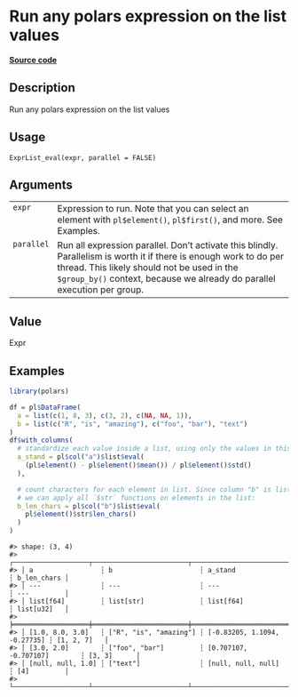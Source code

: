 

# Run any polars expression on the list values

[**Source code**](https://github.com/pola-rs/r-polars/tree/main/R/expr__list.R#L452)

## Description

Run any polars expression on the list values

## Usage

<pre><code class='language-R'>ExprList_eval(expr, parallel = FALSE)
</code></pre>

## Arguments

<table>
<tr>
<td style="white-space: nowrap; font-family: monospace; vertical-align: top">
<code id="ExprList_eval_:_expr">expr</code>
</td>
<td>
Expression to run. Note that you can select an element with
<code>pl$element()</code>, <code>pl$first()</code>, and more. See
Examples.
</td>
</tr>
<tr>
<td style="white-space: nowrap; font-family: monospace; vertical-align: top">
<code id="ExprList_eval_:_parallel">parallel</code>
</td>
<td>
Run all expression parallel. Don’t activate this blindly. Parallelism is
worth it if there is enough work to do per thread. This likely should
not be used in the <code style="white-space: pre;">$group_by()</code>
context, because we already do parallel execution per group.
</td>
</tr>
</table>

## Value

Expr

## Examples

``` r
library(polars)

df = pl$DataFrame(
  a = list(c(1, 8, 3), c(3, 2), c(NA, NA, 1)),
  b = list(c("R", "is", "amazing"), c("foo", "bar"), "text")
)
df$with_columns(
  # standardize each value inside a list, using only the values in this list
  a_stand = pl$col("a")$list$eval(
    (pl$element() - pl$element()$mean()) / pl$element()$std()
  ),

  # count characters for each element in list. Since column "b" is list[str],
  # we can apply all `$str` functions on elements in the list:
  b_len_chars = pl$col("b")$list$eval(
    pl$element()$str$len_chars()
  )
)
```

    #> shape: (3, 4)
    #> ┌───────────────────┬────────────────────────┬──────────────────────────────┬─────────────┐
    #> │ a                 ┆ b                      ┆ a_stand                      ┆ b_len_chars │
    #> │ ---               ┆ ---                    ┆ ---                          ┆ ---         │
    #> │ list[f64]         ┆ list[str]              ┆ list[f64]                    ┆ list[u32]   │
    #> ╞═══════════════════╪════════════════════════╪══════════════════════════════╪═════════════╡
    #> │ [1.0, 8.0, 3.0]   ┆ ["R", "is", "amazing"] ┆ [-0.83205, 1.1094, -0.27735] ┆ [1, 2, 7]   │
    #> │ [3.0, 2.0]        ┆ ["foo", "bar"]         ┆ [0.707107, -0.707107]        ┆ [3, 3]      │
    #> │ [null, null, 1.0] ┆ ["text"]               ┆ [null, null, null]           ┆ [4]         │
    #> └───────────────────┴────────────────────────┴──────────────────────────────┴─────────────┘
